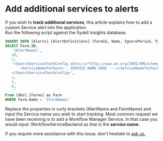 # Add additional services to alerts

If you wish to **track additional services**, this article explains how to add a custom Service alert into the application.  
Run the following script against the Syskit Insights database.

```sql
INSERT INTO [Alerts].[AlertDefinitions] (FarmId, Name, IgnorePeriod, Type, Configuration, Enabled, SendToDefaultEmail, SendToAdditionalEmails, AdditionalEmailRecipients)
SELECT Farm.ID,
   '{AlertName}',
   30,
   1,
   '<SearchServiceCheckConfig xmlns:i="http://www.w3.org/2001/XMLSchema-instance" xmlns="http://schemas.datacontract.org/2004/07/SysKit.Insights.Business.Alerting.CreateConfigurations">
       <ServiceNameToCheck>-- SERVICE NAME HERE ---</ServiceNameToCheck>
   </SearchServiceCheckConfig>',
   1,
   1,
   0,
   ''
From [dbo].[Farms] as Farm
WHERE Farm.Name = '{FarmName}'
```

Replace the properties in curly brackets \(AlertName and FarmName\) and input the Service name you wish to start tracking. Most common request we have been receiving is to add a Workflow Manager Service. In that case you would input: WorkflowServiceBackend as that is the **service name.**

If you require more assistance with this issue, don't hesitate to [ask us.](https://www.syskit.com/company/contact-us/)

